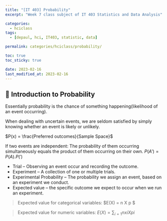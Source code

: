 ```yaml
---
title: "[IT 403] Probability"
excerpt: "Week 7 class subject of IT 403 Statistics and Data Analysis"

categories:
  - hciclass
tags:
  - [depaul, hci, IT403, statistic, data]

permalink: categories/hciclass/probability/

toc: true
toc_sticky: true

date: 2023-02-16
last_modified_at: 2023-02-16
---
```


## 🦥 Introduction to Probability


Essentially probability is the chance of something happening(likelihood of an event occurring).

When dealing with uncertain events, we are seldom satisfied by simply knowing whether an event is likely or unlikely.

$P(x) = \frac{Preferred outcomes}{Sample Space}$

If two events are independent:
The probability of them occurring simultaneously equals the product of them occurring on their own.
$P(A') = P(A) . P(')$

- Trial – Observing an event occur and recording the outcome.
- Experiment – A collection of one or multiple trials.
- Experimental Probability – The probability we assign an event, based on an experiment we conduct.
- Expected value – the specific outcome we expect to occur when we run an experiment.
> Expected value for categorical variables: $E(X) = n X p $

> Expected value for numeric variables:
$E(X) = \displaystyle\sum_{i=1}{n}{xi X pi}$